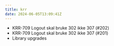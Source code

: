 ```yaml
---
title: krr
date: 2024-06-05T13:09:41Z
---
```

- KRR-709 Logout skal bruke 302 ikke 307 (#202)
- KRR-709 Logout skal bruke 302 ikke 307 (#201)
- Library upgrades

